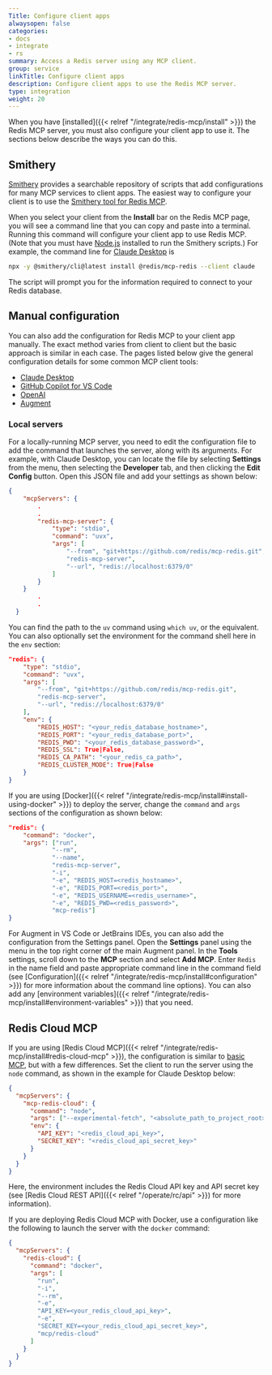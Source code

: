 ```yaml
---
Title: Configure client apps
alwaysopen: false
categories:
- docs
- integrate
- rs
summary: Access a Redis server using any MCP client.
group: service
linkTitle: Configure client apps
description: Configure client apps to use the Redis MCP server.
type: integration
weight: 20
---
```


When you have [installed]({{< relref "/integrate/redis-mcp/install" >}})
the Redis MCP server, you must also configure your client app to use it.
The sections below describe the ways you can do this.

## Smithery

[Smithery](https://smithery.ai/) provides a searchable repository of scripts
that add configurations for many MCP services to client apps.
The easiest way to configure your client is to use the
[Smithery tool for Redis MCP](https://smithery.ai/server/@redis/mcp-redis).

When you select your client from the **Install** bar on the Redis MCP page,
you will see a command line that you can copy and paste into a terminal.
Running this command will configure your client app to use Redis MCP. (Note
that you must have [Node.js](https://nodejs.org/en) installed to run
the Smithery scripts.) For example, the command line for
[Claude Desktop](https://claude.ai/download) is

```bash
npx -y @smithery/cli@latest install @redis/mcp-redis --client claude
```

The script will prompt you for the information required to connect to
your Redis database.

## Manual configuration

You can also add the configuration for Redis MCP to your client app
manually. The exact method varies from client to client but the
basic approach is similar in each case. The pages listed below
give the general configuration details for some common MCP client tools:

-   [Claude Desktop](https://modelcontextprotocol.io/quickstart/user)
-   [GitHub Copilot for VS Code](https://code.visualstudio.com/docs/copilot/chat/mcp-servers)
-   [OpenAI](https://openai.github.io/openai-agents-python/mcp/)
-   [Augment](https://docs.augmentcode.com/setup-augment/mcp)

### Local servers

For a locally-running MCP server, you need to edit the configuration
file to add the command that launches the server, along with its
arguments. For example, with Claude Desktop, you can locate the
file by selecting **Settings** from the menu, then selecting the
**Developer** tab, and then clicking the **Edit Config** button.
Open this JSON file and add your settings as
shown below:

```json
{
    "mcpServers": {
        .
        .
        "redis-mcp-server": {
            "type": "stdio",
            "command": "uvx",
            "args": [
                "--from", "git+https://github.com/redis/mcp-redis.git",
                "redis-mcp-server",
                "--url", "redis://localhost:6379/0"
            ]
        }
    }
        .
        .
  }
```

You can find the path to the `uv` command using `which uv`, or
the equivalent. You can also optionally set the environment for
the command shell here in the `env` section:

```json
"redis": {
    "type": "stdio",
    "command": "uvx",
    "args": [
        "--from", "git+https://github.com/redis/mcp-redis.git",
        "redis-mcp-server",
        "--url", "redis://localhost:6379/0"
    ],
    "env": {
        "REDIS_HOST": "<your_redis_database_hostname>",
        "REDIS_PORT": "<your_redis_database_port>",
        "REDIS_PWD": "<your_redis_database_password>",
        "REDIS_SSL": True|False,
        "REDIS_CA_PATH": "<your_redis_ca_path>",
        "REDIS_CLUSTER_MODE": True|False
    }
}
```

If you are using
[Docker]({{< relref "/integrate/redis-mcp/install#install-using-docker" >}})
to deploy the server, change the `command` and `args` sections of the
configuration as shown below:

```json
"redis": {
    "command": "docker",
    "args": ["run",
            "--rm",
            "--name",
            "redis-mcp-server",
            "-i",
            "-e", "REDIS_HOST=<redis_hostname>",
            "-e", "REDIS_PORT=<redis_port>",
            "-e", "REDIS_USERNAME=<redis_username>",
            "-e", "REDIS_PWD=<redis_password>",
            "mcp-redis"]
}
```

For Augment in VS Code or JetBrains IDEs, you can also add the configuration
from the Settings panel. Open the **Settings** panel using the menu
in the top right corner of the main Augment panel. In the **Tools**
settings, scroll down to the **MCP** section and select **Add MCP**.
Enter `Redis` in the name field and paste appropriate command line in the
command field (see
[Configuration]({{< relref "/integrate/redis-mcp/install#configuration" >}})
for more information about the command line options). You can also add any
[environment variables]({{< relref "/integrate/redis-mcp/install#environment-variables" >}}) that you need.

## Redis Cloud MCP

If you are using
[Redis Cloud MCP]({{< relref "/integrate/redis-mcp/install#redis-cloud-mcp" >}}),
the configuration is similar to [basic MCP](#manual-configuration), but with a
few differences. Set the client to run the server using the `node` command, as shown 
in the example for Claude Desktop below:

```json
{
  "mcpServers": {
    "mcp-redis-cloud": {
      "command": "node",
      "args": ["--experimental-fetch", "<absolute_path_to_project_root>/dist/index.js"],
      "env": {
        "API_KEY": "<redis_cloud_api_key>",
        "SECRET_KEY": "<redis_cloud_api_secret_key>"
      }
    }
  }
}
```

Here, the environment includes the Redis Cloud API key and API secret key
(see [Redis Cloud REST API]({{< relref "/operate/rc/api" >}}) for more
information).

If you are deploying Redis Cloud MCP with Docker, use a configuration like
the following to launch the server with the `docker` command:

```json
{
  "mcpServers": {
    "redis-cloud": {
      "command": "docker",
      "args": [
        "run",
        "-i",
        "--rm",
        "-e",
        "API_KEY=<your_redis_cloud_api_key>",
        "-e",
        "SECRET_KEY=<your_redis_cloud_api_secret_key>",
        "mcp/redis-cloud"
      ]
    }
  }
}
```
